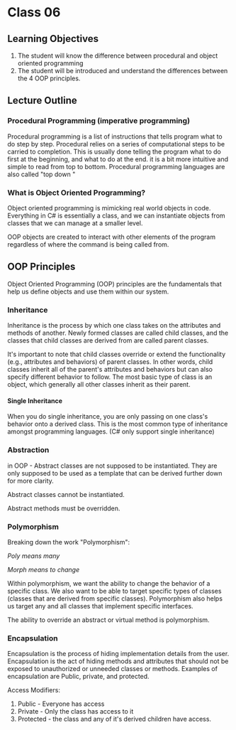 ﻿# Class 06

## Learning Objectives
1. The student will know the difference between procedural and object oriented programming
1. The student will be introduced and understand the differences between the 4 OOP principles.

## Lecture Outline

### Procedural Programming (imperative programming)
Procedural programming is a list of instructions that tells program what to do step by step.
Procedural relies on a series of computational steps to be carried to completion. This is usually done telling 
the program what to do first at the beginning, and what to do at the end. it is a bit more intuitive and simple
to read from top to bottom. Procedural programming languages are also called "top down "

### What is Object Oriented Programming?
Object oriented programming is mimicking real world objects in code. 
Everything in C# is essentially a class, and we can instantiate objects from 
classes that we can manage at a smaller level. 

OOP objects are created to interact with other elements of the program regardless of where the command
is being called from. 

## OOP Principles
Object Oriented Programming (OOP) principles are the fundamentals that help us define objects and use them
within our system. 

### Inheritance

Inheritance is the process by which one class takes on the attributes and methods of another. 
Newly formed classes are called child classes, and the classes that child classes are derived from 
are called parent classes.

It's important to note that child classes override or extend the functionality (e.g., attributes and behaviors) of parent classes. In other words, child classes inherit all of the parent's attributes and behaviors but can also specify different behavior to follow. The most basic type of class is an object, 
which generally all other classes inherit as their parent.

#### Single Inheritance
When you do single inheritance, you are only passing on one class's behavior onto a derived class. This is 
the most common type of inheritance amongst programming languages. (C# only support single inheritance)


### Abstraction

in OOP - Abstract classes are not supposed to be instantiated. They are only supposed to be used as a template that can be
derived further down for more clarity. 

Abstract classes cannot be instantiated. 

Abstract methods must be overridden. 

### Polymorphism
Breaking down the work "Polymorphism":

*Poly means many*

*Morph means to change*

Within polymorphism, we want the ability to change the behavior of a specific class. We also want to be able to target specific types of classes (classes that are derived from specific classes). Polymorphism also helps us target any and all classes that implement specific interfaces. 

The ability to override an abstract or virtual method is polymorphism. 


### Encapsulation

Encapsulation is the process of hiding implementation details from the user.
Encapsulation is the act of hiding methods and attributes that should not be exposed to unauthorized or unneeded
classes or methods. Examples of encapsulation are Public, private, and protected. 

Access Modifiers: 
1. Public - Everyone has access
1. Private - Only the class has access to it
1. Protected - the class and any of it's derived children have access. 



